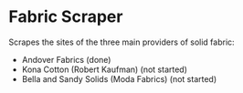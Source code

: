 # Fabric Scraper
Scrapes the sites of the three main providers of solid fabric:
 - Andover Fabrics (done)
 - Kona Cotton (Robert Kaufman) (not started)
 - Bella and Sandy Solids (Moda Fabrics) (not started)